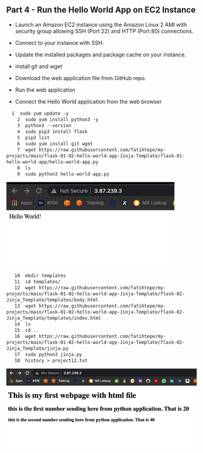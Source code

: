 ## Part 4 - Run the Hello World App on EC2 Instance

- Launch an Amazon EC2 instance using the Amazon Linux 2 AMI with security group allowing SSH (Port 22) and HTTP (Port 80) connections.

- Connect to your instance with SSH.

- Update the installed packages and package cache on your instance.

- install git and wget

- Download the web application file from GitHub repo.

- Run the web application

- Connect the Hello World application from the web browser

```
  1  sudo yum update -y
    2  sudo yum install python3 -y
    3  python3 --version
    4  sudo pip3 install flask
    5  pip3 list
    6  sudo yum install git wget
    7  wget https://raw.githubusercontent.com/fatihtepe/my-projects/main/flask-01-02-hello-world-app-Jinja-Template/flask-01-hello-world-app/hello-world-app.py
    8  ls
    9  sudo python3 hello-world-app.py
```
![hello-world-app.py](./img/1.png)

```
   10  mkdir templates
   11  cd templates/
   12  wget https://raw.githubusercontent.com/fatihtepe/my-projects/main/flask-01-02-hello-world-app-Jinja-Template/flask-02-Jinja_Template/templates/body.html
   13  wget https://raw.githubusercontent.com/fatihtepe/my-projects/main/flask-01-02-hello-world-app-Jinja-Template/flask-02-Jinja_Template/templates/index.html
   14  ls
   15  cd ..
   16  wget https://raw.githubusercontent.com/fatihtepe/my-projects/main/flask-01-02-hello-world-app-Jinja-Template/flask-02-Jinja_Template/jinja.py
   17  sudo python3 jinja.py
   18  history > project12.txt
```
![jinja.py](./img/2.png)